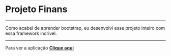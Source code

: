 # Projeto Finans

* * *

Como acabei de aprender bootstrap, eu desenvolvi esse projeto inteiro com essa framework incrivel.

* * *

Para ver a aplicação **[Clique aqui]( https://clever-almeida-3e06c8.netlify.app/)**

